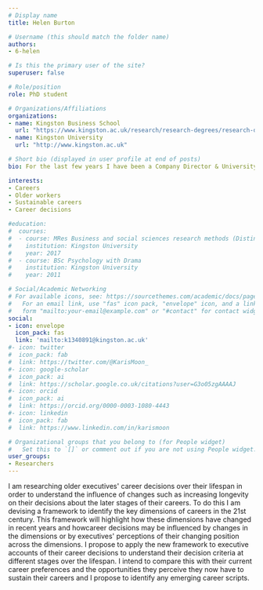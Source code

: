 ```yaml
---
# Display name
title: Helen Burton

# Username (this should match the folder name)
authors:
- 6-helen

# Is this the primary user of the site?
superuser: false

# Role/position
role: PhD student

# Organizations/Affiliations
organizations:
- name: Kingston Business School
  url: "https://www.kingston.ac.uk/research/research-degrees/research-degree-students/profile/helen-burton-nee-hallpike-67/"
- name: Kingston University
  url: "http://www.kingston.ac.uk"

# Short bio (displayed in user profile at end of posts)
bio: For the last few years I have been a Company Director & University Business Lecturer specialising in Executive Remuneration, Careers, Corporate Governance and previously Strategy & Marketing. Earlier in my career I was UK Sales Director for Kaypro, the first portable computers and some of the the first laptop computers in the UK.

interests:
- Careers
- Older workers
- Sustainable careers
- Career decisions

#education:
#  courses:
#  - course: MRes Business and social sciences research methods (Distinction)
#    institution: Kingston University
#    year: 2017
#  - course: BSc Psychology with Drama
#    institution: Kingston University
#    year: 2011

# Social/Academic Networking
# For available icons, see: https://sourcethemes.com/academic/docs/page-builder/#icons
#   For an email link, use "fas" icon pack, "envelope" icon, and a link in the
#   form "mailto:your-email@example.com" or "#contact" for contact widget.
social:
- icon: envelope
  icon_pack: fas
  link: 'mailto:k1340891@kingston.ac.uk'
#- icon: twitter
#  icon_pack: fab
#  link: https://twitter.com/@KarisMoon_
#- icon: google-scholar
#  icon_pack: ai
#  link: https://scholar.google.co.uk/citations?user=G3o05zgAAAAJ
#- icon: orcid
#  icon_pack: ai
#  link: https://orcid.org/0000-0003-1080-4443
#- icon: linkedin
#  icon_pack: fab
#  link: https://www.linkedin.com/in/karismoon

# Organizational groups that you belong to (for People widget)
#   Set this to `[]` or comment out if you are not using People widget.
user_groups:
- Researchers
---
```

I am researching older executives' career decisions over their lifespan in order to understand the influence of changes such as increasing longevity on their decisions about the later stages of their careers. To do this I am devising a framework to identify the key dimensions of careers in the 21st century. This framework will highlight how these dimensions have changed in recent years and howcareer decisions may be influenced by changes in the dimensions or by executives' perceptions of their changing position across the dimensions. I propose to apply the new framework to executive accounts of their career decisions to understand their decision criteria at different stages over the lifespan. I intend to compare this with their current career preferences and the opportunities they perceive they now have to sustain their careers and I propose to identify any emerging career scripts.
